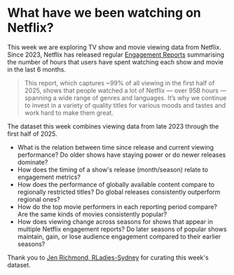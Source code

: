 
# What have we been watching on Netflix?

This week we are exploring TV show and movie viewing data from Netflix. Since 2023, Netflix has released regular 
[Engagement Reports](https://about.netflix.com/en/news/what-we-watched-the-first-half-of-2025) 
summarising the number of hours that users have spent watching each show and movie in the last 6 months. 

> This report, which captures ~99% of all viewing in the first half of 2025, shows that people watched a lot of Netflix — over 95B hours — 
spanning a wide range of genres and languages. It’s why we continue to invest in a variety of quality titles for various moods and tastes 
and work hard to make them great. 

The dataset this week combines viewing data from late 2023 through the first half of 2025. 

- What is the relation between time since release and current viewing performance? Do older shows have staying power or do newer releases dominate?
- How does the timing of a show's release (month/season) relate to engagement metrics?
- How does the performance of globally available content compare to regionally restricted titles? Do global releases consistently outperform regional ones?
- How do the top movie performers in each reporting period compare? Are the same kinds of movies consistently popular?
- How does viewing change across seasons for shows that appear in multiple Netflix engagement reports? Do later seasons of popular shows maintain, gain, or lose audience engagement compared to their earlier seasons?

Thank you to [Jen Richmond, RLadies-Sydney](https://github.com/jenrichmond) for curating this week's dataset.

